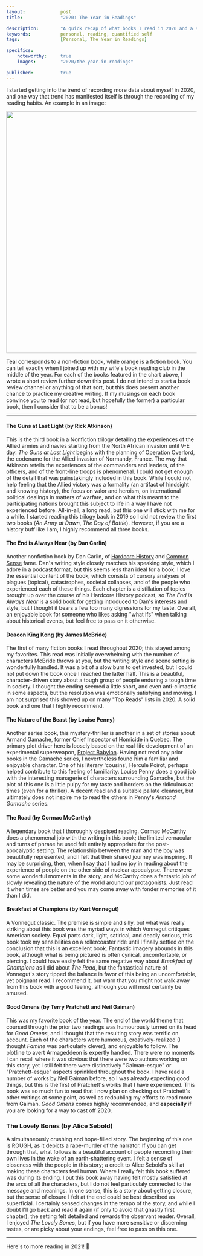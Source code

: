 ```yaml
---
layout:             post
title:              "2020: The Year in Readings"

description:        "A quick recap of what books I read in 2020 and a short review of each."
keywords:           personal, reading, quantified self
tags:               [Personal, The Year in Readings]

specifics:
    noteworthy:     true
    images:         "2020/the-year-in-readings"

published:          true
---
```


I started getting into the trend of recording more data about myself in 2020, and one way that trend has manifested itself is through the recording of my reading habits.
An example in an image:

<div class="post-image">
    <a href="{{ site.url }}/{{ site.assets.posts }}/{{ page.specifics.images }}/01_reading-log-2020.png">
        <img src="{{ site.url }}/{{ site.assets.posts }}/{{ page.specifics.images }}/01_reading-log-2020.png" width="640">
    </a>
</div>

Teal corresponds to a non-fiction book, while orange is a fiction book.
You can tell exactly when I joined up with my wife's book reading club in the middle of the year.
For each of the books featured in the chart above, I wrote a short review further down this post.
I do not intend to start a book review channel or anything of that sort, but this does present another chance to practice my creative writing.
If my musings on each book convince you to read (or not read, but hopefully the former) a particular book, then I consider that to be a bonus!

<hr>

#### The Guns at Last Light (by Rick Atkinson)

This is the third book in a Nonfiction trilogy detailing the experiences of the Allied armies and navies starting from the North African invasion until V-E day.
_The Guns at Last Light_ begins with the planning of Operation Overlord, the codename for the Allied invasion of Normandy, France.
The way that Atkinson retells the experiences of the commanders and leaders, of the officers, and of the front-line troops is phenomenal.
I could not get enough of the detail that was painstakingly included in this book.
While I could not help feeling that the Allied victory was a formality (an artifact of hindsight and knowing history), the focus on valor and heroism, on international political dealings in matters of warfare, and on what this meant to the participating nations brought this subject to life in a way I have not experienced before.
All-in-all, a long read, but this one will stick with me for a while. I started reading this trilogy back in 2019 so I did not review the first two books (*An Army at Dawn*, *The Day of Battle*).
However, if you are a history buff like I am, I highly recommend all three books.

#### The End is Always Near (by Dan Carlin)

Another nonfiction book by Dan Carlin, of [Hardcore History](https://www.dancarlin.com/hardcore-history-series/) and [Common Sense](https://www.dancarlin.com/product-category/common-sense-with-dan-carlin/) fame.
Dan's writing style closely matches his speaking style, which I adore in a podcast format, but this seems less than ideal for a book.
I love the essential content of the book, which consists of cursory analyses of plagues (topical), catastrophes, societal collapses, and of the people who experienced each of these things.
Each chapter is a distillation of topics brought up over the course of his Hardcore History podcast, so *The End is Always Near* is a solid book for getting introduced to Dan's interests and style, but I thought it bears a few too many digressions for my taste.
Overall, an enjoyable book for someone who likes asking "what ifs" when talking about historical events, but feel free to pass on it otherwise.

#### Deacon King Kong (by James McBride)

The first of many fiction books I read throughout 2020; this stayed among my favorites.
This read was initially overwhelming with the number of characters McBride throws at you, but the writing style and scene setting is wonderfully handled.
It was a bit of a slow burn to get invested, but I could not put down the book once I reached the latter half.
This is a beautiful, character-driven story about a tough group of people enduring a tough time in society.
I thought the ending seemed a little short, and even anti-climactic in some aspects, but the resolution was emotionally satisfying and moving.
I am not surprised this showed up on many "Top Reads" lists in 2020.
A solid book and one that I highly recommend.

#### The Nature of the Beast (by Louise Penny)

Another series book, this mystery-thriller is another in a set of stories about Armand Gamache, former Chief Inspector of Homicide in Quebec.
The primary plot driver here is loosely based on the real-life development of an experimental superweapon, [Project Babylon](https://en.wikipedia.org/wiki/Project_Babylon).
Having not read any prior books in the Gamache series, I nevertheless found him a familiar and enjoyable character.
One of his literary 'cousins', Hercule Poirot, perhaps helped contribute to this feeling of familiarity.
Louise Penny does a good job with the interesting managerie of characters surrounding Gamache, but the plot of this one is a little pulpy for my taste and borders on the ridiculous at times (even for a thriller).
A decent read and a suitable pallate cleanser, but ultimately does not inspire me to read the others in Penny's *Armand Gamache* series.

#### The Road (by Cormac McCarthy)

A legendary book that I thoroughly despised reading.
Cormac McCarthy does a phenomenal job with the writing in this book; the limited vernacular and turns of phrase he used felt entirely appropriate for the post-apocalyptic setting.
The relationship between the man and the boy was beautifully represented, and I felt that their shared journey was inspiring.
It may be surprising, then, when I say that I had no joy in reading about the experience of people on the other side of nuclear apocalypse.
There were some wonderful moments in the story, and McCarthy does a fantastic job of slowly revealing the nature of the world around our protagonists.
Just read it when times are better and you may come away with fonder memories of it than I did.

#### Breakfast of Champions (by Kurt Vonnegut)

A Vonnegut classic.
The premise is simple and silly, but what was really striking about this book was the myriad ways in which Vonnegut critiques American society.
Equal parts dark, light, satirical, and deadly serious, this book took my sensibilities on a rollercoaster ride until I finally settled on the conclusion that this is an excellent book.
Fantastic imagery abounds in this book, although what is being pictured is often cynical, uncomfortable, or piercing.
I could have easily felt the same negative way about *Breakfast of Champions* as I did about *The Road*, but the fantastical nature of Vonnegut's story tipped the balance in favor of this being an uncomfortable, yet poignant read.
I recommend it, but warn that you might not walk away from this book with a good feeling, although you will most certainly be amused.

#### Good Omens (by Terry Pratchett and Neil Gaiman)

This was my favorite book of the year.
The end of the world theme that coursed through the prior two readings was humourously turned on its head for *Good Omens*, and I thought that the resulting story was terrific on account.
Each of the characters were humorous, creatively-realized (I thought *Famine* was particularly clever), and enjoyable to follow.
The plotline to avert Armageddeon is expertly handled.
There were no moments I can recall where it was obvious that there were two authors working on this story, yet I still felt there were distinctively "Gaiman-esque" or "Pratchett-esque" aspects sprinkled throughout the book.
I have read a number of works by Neil Gaiman before, so I was already expecting good things, but this is the first of Pratchett's works that I have experienced.
This book was so much fun to read that I now plan on checking out Pratchett's other writings at some point, as well as redoubling my efforts to read more from Gaiman.
*Good Omens* comes highly recommended, and **especially** if you are looking for a way to cast off 2020.

### The Lovely Bones (by Alice Sebold)

A simultaneously crushing and hope-filled story.
The beginning of this one is ROUGH, as it depicts a rape-murder of the narrator.
If you can get through that, what follows is a beautiful account of people reconciling their own lives in the wake of an earth-shattering event.
I felt a sense of closeness with the people in this story; a credit to Alice Sebold's skill at making these characters feel human.
Where I really felt this book suffered was during its ending.
I put this book away having felt mostly satisfied at the arcs of all the characters, but I do not feel particulaly connected to the message and meanings.
In one sense, this is a story about getting closure, but the sense of closure I felt at the end could be best described as superficial.
I certainly sensed changes in the tempo of the story, and while I doubt I'll go back and read it again (if only to avoid that ghastly first chapter), the setting felt detailed and rewards the observant reader.
Overall, I enjoyed *The Lovely Bones*, but if you have more sensitive or discerning tastes, or are picky about your endings, feel free to pass on this one.

<hr>

Here's to more reading in 2021! 🎉
